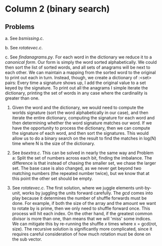 # Column 2 (binary search)

## Problems

a. See _bsmissing.c_.

b. See _rotatevec.c_.

c. See _findanagrams.py_. For each word in the dictionary we reduce it to a _canonical form_. Our form is simply the word sorted alphabetically. We could then sort the list of sorted words, and all sets of anagrams will be next to each other. We can maintain a mapping from the sorted word to the original to print out each in turn. Instead, though, we create a dictionary of <string>:<set<string>> pairs: Every time a signature shows up, I add the original value to a set keyed by the signature. To print out all the anagrams I simple iterate the dictionary, printing the set of words in any case where the cardinality is greater than one.

1. Given the word and the dictionary, we would need to compute the worlds signature (sort the word alphabetically in our case), and then iterate the entire dictionary, computing the signature for each word and then determining whether the word signature matches our word. If we have the opportunity to process the dictionary, then we can compute the signature of each word, and then sort the signatures. This would allow us to do a binary search on the result to find the matches in log(N) time where N is the size of the dictionary.

2. See _bsextra.c_. This can be solved in nearly the same way and Problem a: Split the set of numbers across each bit, finding the imbalance. The difference is that instead of chasing the smaller set, we chase the larger set. The base case is also changed, as we never get beyond two matching numbers (the repeated number twice), but we know that at this point the other set should be empty.

3. See _rotatevec.c_. The first solution, where we juggle elements unit-by-unit, works by juggling the units forward carefully. The _gcd_ comes into play because it determines the number of shuffle forwards must be done. For example, if both the size of the array and the amount we want to rotate by is prime, then we only need to shuffle forward once. This process will hit each index. On the other hand, if the greatest common divisor is more than one, than means that we will 'miss' some indices. We can mitigate this by re-running the shuffle _x_ times where x = gcd(rot, size). The recursive solution is significantly more complicated, since it requires careful consideration of how much rotation must be done on the sub vector.
